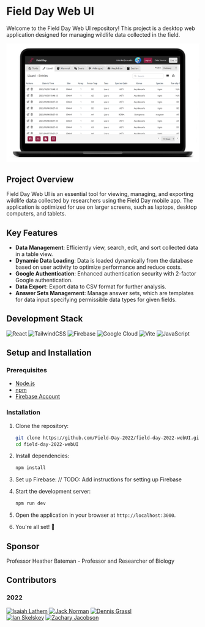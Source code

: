 # Field Day Web UI

Welcome to the Field Day Web UI repository! This project is a desktop web application designed for managing wildlife data collected in the field.

![Device Mockup](./public/mockup.png)

## Project Overview

Field Day Web UI is an essential tool for viewing, managing, and exporting wildlife data collected by researchers using the Field Day mobile app. The application is optimized for use on larger screens, such as laptops, desktop computers, and tablets.

## Key Features

-   **Data Management**: Efficiently view, search, edit, and sort collected data in a table view.
-   **Dynamic Data Loading**: Data is loaded dynamically from the database based on user activity to optimize performance and reduce costs.
-   **Google Authentication**: Enhanced authentication security with 2-factor Google authentication.
-   **Data Export**: Export data to CSV format for further analysis.
-   **Answer Sets Management**: Manage answer sets, which are templates for data input specifying permissible data types for given fields.

## Development Stack

![React](https://img.shields.io/badge/react-%2320232a.svg?style=for-the-badge&logo=react&logoColor=%2361DAFB) ![TailwindCSS](https://img.shields.io/badge/tailwindcss-%2338B2AC.svg?style=for-the-badge&logo=tailwind-css&logoColor=white) ![Firebase](https://img.shields.io/badge/firebase-%23039BE5.svg?style=for-the-badge&logo=firebase) ![Google Cloud](https://img.shields.io/badge/google_cloud-%234285F4.svg?style=for-the-badge&logo=google-cloud&logoColor=white) ![Vite](https://img.shields.io/badge/vite-%23007ACC.svg?style=for-the-badge&logo=vite&logoColor=white) ![JavaScript](https://img.shields.io/badge/javascript-%23F7DF1E.svg?style=for-the-badge&logo=javascript&logoColor=black)

## Setup and Installation

### Prerequisites

-   [Node.js](https://nodejs.org/en/download/)
-   [npm](https://www.npmjs.com/get-npm)
-   [Firebase Account](https://firebase.google.com/)

### Installation

1. Clone the repository:
    ```bash
    git clone https://github.com/Field-Day-2022/field-day-2022-webUI.git
    cd field-day-2022-webUI
    ```
2. Install dependencies:
    ```bash
    npm install
    ```
3. Set up Firebase:
   // TODO: Add instructions for setting up Firebase

4. Start the development server:
    ```bash
    npm run dev
    ```
5. Open the application in your browser at `http://localhost:3000`.
6. You're all set! 🎉

## Sponsor

Professor Heather Bateman - Professor and Researcher of Biology

## Contributors

### 2022

<a href="https://github.com/ilathem"><img src="https://github.com/ilathem.png" width="50" height="50" alt="Isaiah Lathem"></a>
<a href="https://github.com/jakBkwik"><img src="https://github.com/jakBkwik.png" width="50" height="50" alt="Jack Norman"></a>
<a href="https://github.com/realdgrassl"><img src="https://github.com/realdgrassl.png" width="50" height="50" alt="Dennis Grassl"></a>  
<a href="https://github.com/ianskelskey"><img src="https://github.com/ianskelskey.png" width="50" height="50" alt="Ian Skelskey"></a>
<a href="https://github.com/zacharyjacobson"><img src="https://github.com/zacharyjacobson.png" width="50" height="50" alt="Zachary Jacobson"></a>
